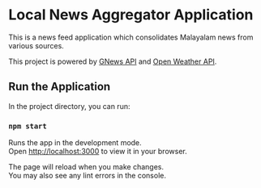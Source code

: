 # Local News Aggregator Application

This is a news feed application which consolidates Malayalam news from various sources.

This project is powered by  [GNews API](https://gnews.io/) and [Open Weather API](https://openweathermap.org/api).

## Run the Application

In the project directory, you can run:

### `npm start`

Runs the app in the development mode.\
Open [http://localhost:3000](http://localhost:3000) to view it in your browser.

The page will reload when you make changes.\
You may also see any lint errors in the console.